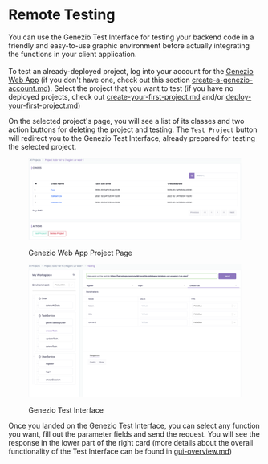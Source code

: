 # Remote Testing

You can use the Genezio Test Interface for testing your backend code in a friendly and easy-to-use graphic environment before actually integrating the functions in your client application.\
\
To test an already-deployed project, log into your account for the [Genezio Web App](https://app.genez.io) (if you don't have one, check out this section [create-a-genezio-account.md](../getting-started/create-a-genezio-account.md "mention")). Select the project that you want to test (if you have no deployed projects, check out [create-your-first-project.md](../getting-started/create-your-first-project.md "mention") and/or [deploy-your-first-project.md](../getting-started/deploy-your-first-project.md "mention"))

On the selected project's page, you will see a list of its classes and two action buttons for deleting the project and testing. The `Test Project` button will redirect you to the Genezio Test Interface, already prepared for testing the selected project.

&#x20;

<figure><img src="../.gitbook/assets/image (3).png" alt="Project Page"><figcaption><p>Genezio Web App Project Page</p></figcaption></figure>

<figure><img src="../.gitbook/assets/image (13).png" alt="Genezio Test Interface"><figcaption><p>Genezio Test Interface</p></figcaption></figure>

Once you landed on the Genezio Test Interface, you can select any function you want, fill out the parameter fields and send the request. You will see the response in the lower part of the right card (more details about the overall functionality of the Test Interface can be found in [gui-overview.md](gui-overview.md "mention"))
